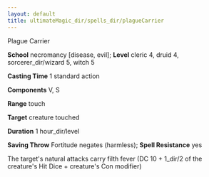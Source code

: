 ```yaml
---
layout: default
title: ultimateMagic_dir/spells_dir/plagueCarrier
---
```

Plague Carrier

**School** necromancy [disease, evil]; **Level** cleric 4, druid 4, sorcerer_dir/wizard 5, witch 5

**Casting Time** 1 standard action

**Components** V, S

**Range** touch

**Target** creature touched

**Duration** 1 hour_dir/level

**Saving Throw** Fortitude negates (harmless); **Spell Resistance** yes

The target's natural attacks carry filth fever (DC 10 + 1_dir/2 of the creature's Hit Dice + creature's Con modifier)

